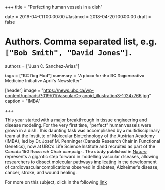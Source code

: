 +++
title = "Perfecting human vessels in a dish"

date = 2019-04-01T00:00:00
#lastmod = 2018-04-20T00:00:00
draft = false

# Authors. Comma separated list, e.g. `["Bob Smith", "David Jones"]`.
authors = ["Juan C. Sanchez-Arias"]

tags = ["BC Reg Med"]
summary = "A piece for the BC Regenerative Medicine Initiative April's Newsletter"

[header]
image = "https://news.ubc.ca/wp-content/uploads/2019/01/VascularOrganoid_illustration3-1024x766.jpg"
caption = "IMBA"

+++

This year started with a major breakthrough in tissue engineering and disease modeling. For the very first time, “perfect” human vessels were grown in a dish. This daunting task was accomplished by a multidisciplinary team at the Institute of Molecular Biotechnology of the Austrian Academy (IMBA), led by Dr. Josef M. Penninger (Canada Research Chair in Functional Genetics), now at UBC’s Life Science Institute and recruited as part of the Canada 150 Research Chair campaign. The study published in [Nature](https://www.nature.com/articles/s41586-018-0858-8) represents a gigantic step forward in modelling vascular diseases, allowing researchers to dissect molecular pathways implicating in the development of cardiovascular complications observed in diabetes, Alzheimer’s disease, cancer, stroke, and wound healing.

For more on this subject, click in the following [link](https://bcregmed.ca/perfecting-human-vessels/)
